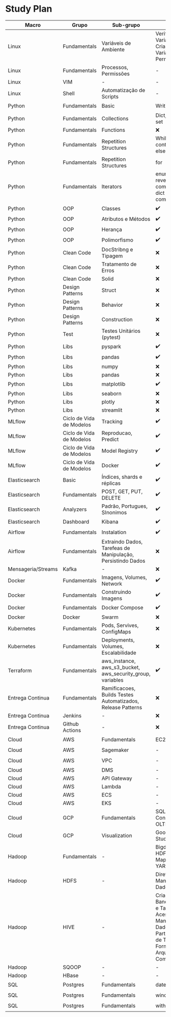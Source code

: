 # Study Plan

| Macro | Grupo | Sub-grupo |Itens | Script | Exercise |
|------|------|------|------|------|------|
| Linux | Fundamentals | Variáveis de Ambiente | Verificando Variáveis, Criando Variaveis Permanentes | :heavy_check_mark: |  :heavy_check_mark: |
| Linux | Fundamentals | Processos, Permissões | - | :heavy_check_mark: |  :x: |
| Linux | VIM | - | - | :x: |  :x: |
| Linux | Shell | Automatização de Scripts | - | :x: |  :x: |
| Python | Fundamentals | Basic | Writing Texts | :heavy_check_mark: |  :x: |
| Python | Fundamentals | Collections | Dict, List, tuple, set | :heavy_check_mark: |  :x: |
| Python | Fundamentals | Functions | :x: | :x: | :x: |
| Python | Fundamentals | Repetition Structures | While - continue, break, else | :heavy_check_mark: | :x: |
| Python | Fundamentals | Repetition Structures | for | :x: | :x: |
| Python | Fundamentals | Iterators | enumarete, zip, reversed, list comprehensions, dict comprehensions | :heavy_check_mark: | :x: |
| Python | OOP | Classes | :heavy_check_mark: | :x: | :x: |
| Python | OOP | Atributos e Métodos | :heavy_check_mark: | :x: | :x: |
| Python | OOP | Herança | :heavy_check_mark: | :x: | :x: |
| Python | OOP | Polimorfismo | :heavy_check_mark: | :x: | :x: |
| Python | Clean Code | DocStribng e Tipagem | :x: | :x: | :x: |
| Python | Clean Code | Tratamento de Erros | :x: | :x: | :x: |
| Python | Clean Code | Solid | :x: | :x: | :x: |
| Python | Design Patterns | Struct | :x: | :x: | :x: |
| Python | Design Patterns | Behavior | :x: | :x: | :x: |
| Python | Design Patterns | Construction | :x: | :x: | :x: |
| Python | Test | Testes Unitários (pytest) | :x: | :x: | :x: |
| Python | Libs | pyspark | :heavy_check_mark: | :x: | :x: |
| Python | Libs | pandas | :heavy_check_mark: | :x: | :x: |
| Python | Libs | numpy | :x: | :x: | :x: |
| Python | Libs | pandas | :x: | :x: | :x: |
| Python | Libs | matplotlib | :heavy_check_mark: | :x: | :x: |
| Python | Libs | seaborn | :x: | :x: | :x: |
| Python | Libs | plotly | :x: | :x: | :x: |
| Python | Libs | streamlit | :x: | :x: | :x: |
| MLflow | Ciclo de Vida de Modelos | Tracking | :heavy_check_mark: | :x: | :x: |
| MLflow | Ciclo de Vida de Modelos | Reproducao, Predict | :heavy_check_mark: | :x: | :x: |
| MLflow | Ciclo de Vida de Modelos | Model Registry | :heavy_check_mark: | :x: | :x: |
| MLflow | Ciclo de Vida de Modelos | Docker | :heavy_check_mark: | :x: | :x: |
| Elasticsearch | Basic |  Índices, shards e réplicas | :heavy_check_mark: | :x: | :x: |
| Elasticsearch | Fundamentals | POST, GET, PUT, DELETE | :heavy_check_mark: | :x: | :x: |
| Elasticsearch | Analyzers | Padrão, Portugues, SInonimos | :heavy_check_mark: | :x: | :x: |
| Elasticsearch | Dashboard | Kibana | :heavy_check_mark: | :x: | :x: |
| Airflow | Fundamentals | Instalation| :heavy_check_mark: | :x: | :x: |
| Airflow | Fundamentals | Extraindo Dados, Tarefeas de Manipulação, Persistindo Dados | :x: | :x: | :x: |
| Mensageria/Streams| Kafka | - | :x: | :x: | :x: |
| Docker | Fundamentals | Imagens, Volumes, Network | :heavy_check_mark: | :x: | :x: |
| Docker | Fundamentals | Construindo Imagens | :heavy_check_mark: | :x: | :x: |
| Docker | Fundamentals | Docker Compose | :heavy_check_mark: | :x: | :x: |
| Docker | Docker | Swarm | :x: | :x: | :x: |
| Kubernetes | Fundamentals | Pods, Servives, ConfigMaps | :x: | :x: | :x: |
| Kubernetes | Fundamentals | Deployments, Volumes, Escalabilidade | :x: | :x: | :x: |
| Terraform | Fundamentals | aws_instance, aws_s3_bucket, aws_security_group, variables | :heavy_check_mark: | :x: | :x: |
| Entrega Continua | Fundamentals | Ramificacoes, Builds Testes Automatizados, Release Patterns | :x: | :x: | :x: |
| Entrega Continua | Jenkins | - | :x: | :x: | :x: |
| Entrega Continua | Github Actions | - | :x: | :x: | :x: |
| Cloud | AWS | Fundamentals | EC2, RDS, S3 | :heavy_check_mark: | :x: |
| Cloud | AWS | Sagemaker | - | :heavy_check_mark: | :x: |
| Cloud | AWS | VPC | - | :heavy_check_mark: | :x: |
| Cloud | AWS | DMS | - | :x: | :x: |
| Cloud | AWS | API Gateway | - | :x: | :x: |
| Cloud | AWS | Lambda | - | :x: | :x: |
| Cloud | AWS | ECS | - | :x: | :x: |
| Cloud | AWS | EKS | - | :x: | :x: |
| Cloud | GCP | Fundamentals | SQL, Bigquery, Conexao OLAP OLTP | :heavy_check_mark: | :x: |
| Cloud | GCP | Visualization | Google Data Studio | :heavy_check_mark: | :x: |
| Hadoop | Fundamentals | - | Bigdata, Hadoop, HDFS, MapReduce, YARN | :heavy_check_mark: | :x: |
| Hadoop | HDFS | - | Diretórios, Manipulacao de Dados | :heavy_check_mark: | :x: |
| Hadoop | HIVE | - | Criação de Banco de Dados e Tabelas, Acesso ao Hive, Manipulação de Dados, Particionamento de Tabelas, Formato de Arquivos e Compressão | :heavy_check_mark: | :x: |
| Hadoop | SQOOP | - | - | :x: | :x: |
| Hadoop | HBase | - | - | :x: | :x: |
| SQL | Postgres | Fundamentals | dates | :heavy_check_mark: | :x: |
| SQL | Postgres | Fundamentals | windows | :heavy_check_mark: | :x: |
| SQL | Postgres | Fundamentals | with | :heavy_check_mark: | :x: |
